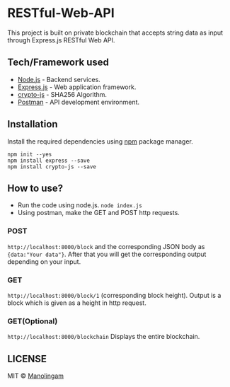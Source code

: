 # RESTful-Web-API
This project is built on private blockchain that accepts string data as input through Express.js RESTful Web API.

## Tech/Framework used
* [Node.js](https://nodejs.org/en/) - Backend services.
* [Express.js](https://expressjs.com/) - Web application framework.
* [crypto-js](https://www.npmjs.com/package/crypto-js) - SHA256 Algorithm.
* [Postman](https://www.getpostman.com/) - API development environment.

## Installation
Install the required dependencies using [npm](https://www.npmjs.com/) package manager.
```
npm init --yes
npm install express --save
npm install crypto-js --save
```
## How to use?
* Run the code using node.js.
`node index.js`
* Using postman, make the GET and POST http requests.
### POST
`http://localhost:8000/block` and the corresponding JSON body as `{data:"Your data"}`. After that you will get the corresponding output depending on your input.
### GET
`http://localhost:8000/block/1` (corresponding block height). Output is a block which is given as a height in http request.
### GET(Optional)
`http://localhost:8000/blockchain` Displays the entire blockchain.

## LICENSE
MIT © [Manolingam](docs/LICENSE)
